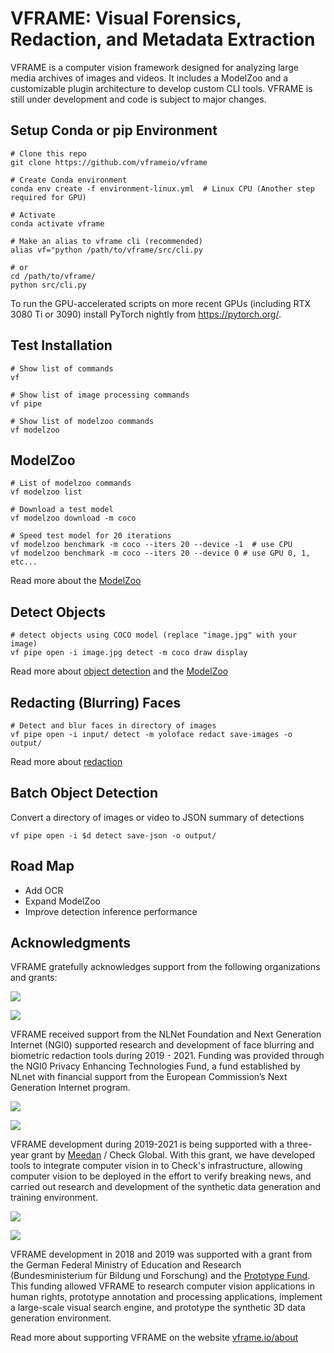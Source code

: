 # VFRAME: Visual Forensics, Redaction, and Metadata Extraction

VFRAME is a computer vision framework designed for analyzing large media archives of images and videos. It includes a ModelZoo and a customizable plugin architecture to develop custom CLI tools. VFRAME is still under development and code is subject to major changes.


## Setup Conda or pip Environment

```
# Clone this repo
git clone https://github.com/vframeio/vframe

# Create Conda environment
conda env create -f environment-linux.yml  # Linux CPU (Another step required for GPU)

# Activate
conda activate vframe

# Make an alias to vframe cli (recommended)
alias vf="python /path/to/vframe/src/cli.py

# or
cd /path/to/vframe/
python src/cli.py
```

To run the GPU-accelerated scripts on more recent GPUs (including RTX 3080 Ti or 3090) install PyTorch nightly from <https://pytorch.org/>.


## Test Installation
```
# Show list of commands
vf

# Show list of image processing commands
vf pipe

# Show list of modelzoo commands
vf modelzoo
```



## ModelZoo
```
# List of modelzoo commands
vf modelzoo list

# Download a test model
vf modelzoo download -m coco

# Speed test model for 20 iterations
vf modelzoo benchmark -m coco --iters 20 --device -1  # use CPU
vf modelzoo benchmark -m coco --iters 20 --device 0 # use GPU 0, 1, etc...
```

Read more about the [ModelZoo](docs/modelzoo.md)



## Detect Objects
```
# detect objects using COCO model (replace "image.jpg" with your image)
vf pipe open -i image.jpg detect -m coco draw display
```

Read more about [object detection](docs/object-detection.md) and the [ModelZoo](docs/modelzoo.md)



## Redacting (Blurring) Faces
```
# Detect and blur faces in directory of images
vf pipe open -i input/ detect -m yoloface redact save-images -o output/
```

Read more about [redaction](docs/redaction.md)



## Batch Object Detection

Convert a directory of images or video to JSON summary of detections
```
vf pipe open -i $d detect save-json -o output/
```


## Road Map

- Add OCR
- Expand ModelZoo
- Improve detection inference performance



## Acknowledgments

VFRAME gratefully acknowledges support  from the following organizations and grants:

![](docs/assets/spacer_white_10.png)

![](docs/assets/nlnet.jpg)

VFRAME received support from the NLNet Foundation and Next Generation Internet (NGI0) supported research and development of face blurring and biometric redaction tools during 2019 - 2021. Funding was provided through the NGI0 Privacy Enhancing Technologies Fund, a fund established by NLnet with financial support from the European Commission’s Next Generation Internet program. 

![](docs/assets/spacer_white_10.png)

![](docs/assets/meedan.jpg)

VFRAME development during 2019-2021 is being supported with a three-year grant by [Meedan](https://meedan.com) / Check Global. With this grant, we have developed tools to integrate computer vision in to Check's infrastructure, allowing computer vision to be deployed in the effort to verify breaking news, and carried out research and development of the synthetic data generation and training environment.

![](docs/assets/spacer_white_10.png)

![](docs/assets/bmbf.jpg)

VFRAME development in 2018 and 2019 was supported with a grant from the German Federal Ministry of Education and Research (Bundesministerium für Bildung und Forschung) and the [Prototype Fund](https://prototypefund.de). This funding allowed VFRAME to research computer vision applications in human rights, prototype annotation and processing applications, implement a large-scale visual search engine, and prototype the synthetic 3D data generation environment.

Read more about supporting VFRAME on the website [vframe.io/about](https://vframe.io/about)